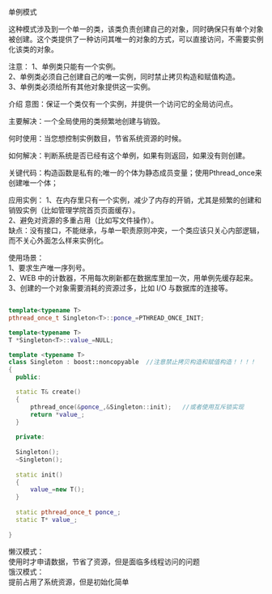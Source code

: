 
单例模式  

这种模式涉及到一个单一的类，该类负责创建自己的对象，同时确保只有单个对象被创建。这个类提供了一种访问其唯一的对象的方式，可以直接访问，不需要实例化该类的对象。  

注意：
1、单例类只能有一个实例。    
2、单例类必须自己创建自己的唯一实例，同时禁止拷贝构造和赋值构造。    
3、单例类必须给所有其他对象提供这一实例。    

介绍
意图：保证一个类仅有一个实例，并提供一个访问它的全局访问点。  

主要解决：一个全局使用的类频繁地创建与销毁。  

何时使用：当您想控制实例数目，节省系统资源的时候。    

如何解决：判断系统是否已经有这个单例，如果有则返回，如果没有则创建。    

关键代码：构造函数是私有的;唯一的个体为静态成员变量；使用Pthread_once来创建唯一个体；      

应用实例：
1、在内存里只有一个实例，减少了内存的开销，尤其是频繁的创建和销毁实例（比如管理学院首页页面缓存）。  
2、避免对资源的多重占用（比如写文件操作）。  
缺点：没有接口，不能继承，与单一职责原则冲突，一个类应该只关心内部逻辑，而不关心外面怎么样来实例化。  

使用场景：  
1、要求生产唯一序列号。  
2、WEB 中的计数器，不用每次刷新都在数据库里加一次，用单例先缓存起来。  
3、创建的一个对象需要消耗的资源过多，比如 I/O 与数据库的连接等。  

```c++

template<typename T>
pthread_once_t Singleton<T>::ponce_=PTHREAD_ONCE_INIT;

template<typename T>
T *Singleton<T>::value_=NULL;

template <typename T>
class Singleton : boost::noncopyable  //注意禁止拷贝构造和赋值构造！！！！
{
  public:

  static T& create()
  {
      pthread_once(&ponce_,&Singleton::init);   //或者使用互斥锁实现  
      return *value_; 
  }
  
  private:
  
  Singleton();
  ~Singleton();
  
  static init()
  {
      value_=new T();
  }
  
  static pthread_once_t ponce_;
  static T* value_;
  
}
```

懒汉模式：  
使用时才申请数据，节省了资源，但是面临多线程访问的问题  
饿汉模式：  
提前占用了系统资源，但是初始化简单  
